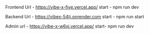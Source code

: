 Frontend Url - https://vibe-x-five.vercel.app/
start - npm run dev


Backend Url - https://vibex-54tj.onrender.com
start - npm run start


Admin url - https://vibe-x-w6xj.vercel.app/
start- npm run dev
